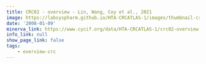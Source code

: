 ```yaml
---
title: CRC02 - overview - Lin, Wang, Coy et al., 2021
image: https://labsyspharm.github.io/HTA-CRCATLAS-1/images/thumbnail-crc02-overview.jpg
date: '2008-01-09'
minerva_link: https://www.cycif.org/data/HTA-CRCATLAS-1/crc02-overview
info_link: null
show_page_link: false
tags:
    - overview-crc
---
```


